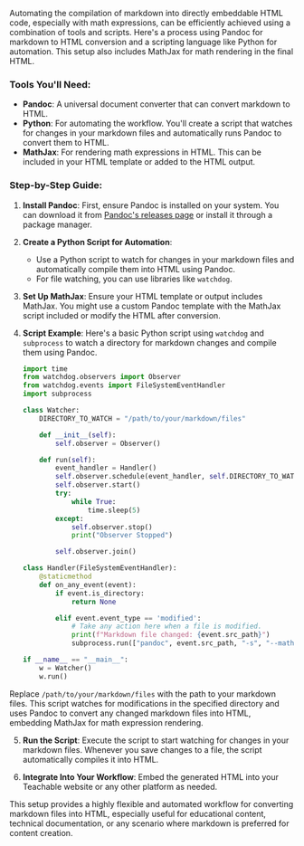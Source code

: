 Automating the compilation of markdown into directly embeddable HTML code, especially with math expressions, can be efficiently achieved using a combination of tools and scripts. Here's a process using Pandoc for markdown to HTML conversion and a scripting language like Python for automation. This setup also includes MathJax for math rendering in the final HTML.

### Tools You'll Need:

- **Pandoc**: A universal document converter that can convert markdown to HTML.
- **Python**: For automating the workflow. You'll create a script that watches for changes in your markdown files and automatically runs Pandoc to convert them to HTML.
- **MathJax**: For rendering math expressions in HTML. This can be included in your HTML template or added to the HTML output.

### Step-by-Step Guide:

1. **Install Pandoc**: First, ensure Pandoc is installed on your system. You can download it from [Pandoc's releases page](https://github.com/jgm/pandoc/releases) or install it through a package manager.

2. **Create a Python Script for Automation**:
   - Use a Python script to watch for changes in your markdown files and automatically compile them into HTML using Pandoc.
   - For file watching, you can use libraries like `watchdog`.

3. **Set Up MathJax**: Ensure your HTML template or output includes MathJax. You might use a custom Pandoc template with the MathJax script included or modify the HTML after conversion.

4. **Script Example**:
   Here's a basic Python script using `watchdog` and `subprocess` to watch a directory for markdown changes and compile them using Pandoc.

   ```python
   import time
   from watchdog.observers import Observer
   from watchdog.events import FileSystemEventHandler
   import subprocess

   class Watcher:
       DIRECTORY_TO_WATCH = "/path/to/your/markdown/files"

       def __init__(self):
           self.observer = Observer()

       def run(self):
           event_handler = Handler()
           self.observer.schedule(event_handler, self.DIRECTORY_TO_WATCH, recursive=True)
           self.observer.start()
           try:
               while True:
                   time.sleep(5)
           except:
               self.observer.stop()
               print("Observer Stopped")

           self.observer.join()

   class Handler(FileSystemEventHandler):
       @staticmethod
       def on_any_event(event):
           if event.is_directory:
               return None

           elif event.event_type == 'modified':
               # Take any action here when a file is modified.
               print(f"Markdown file changed: {event.src_path}")
               subprocess.run(["pandoc", event.src_path, "-s", "--mathjax", "-o", event.src_path.replace('.md', '.html')])

   if __name__ == "__main__":
       w = Watcher()
       w.run()
   ```

Replace `/path/to/your/markdown/files` with the path to your markdown files. This script watches for modifications in the specified directory and uses Pandoc to convert any changed markdown files into HTML, embedding MathJax for math expression rendering.

5. **Run the Script**: Execute the script to start watching for changes in your markdown files. Whenever you save changes to a file, the script automatically compiles it into HTML.

6. **Integrate Into Your Workflow**: Embed the generated HTML into your Teachable website or any other platform as needed.

This setup provides a highly flexible and automated workflow for converting markdown files into HTML, especially useful for educational content, technical documentation, or any scenario where markdown is preferred for content creation.